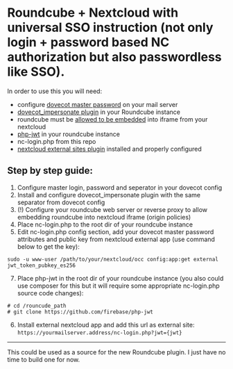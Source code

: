 # Roundcube + Nextcloud with universal SSO instruction (not only login + password based NC authorization but also passwordless like SSO).
In order to use this you will need:
- configure [dovecot master password](https://doc.dovecot.org/configuration_manual/authentication/master_users/) on your mail server
- [dovecot_impersonate plugin](https://github.com/corbosman/dovecot_impersonate) in your Roundcube instance
- roundcube must be [allowed to be embedded](https://developer.mozilla.org/en-US/docs/Web/Security/Same-origin_policy) into iframe from your nextcloud
- [php-jwt](https://github.com/firebase/php-jwt) in your roundcube instance
- nc-login.php from this repo
- [nextcloud external sites plugin](https://apps.nextcloud.com/apps/external) installed and properly configured

## Step by step guide:
1. Configure master login, password and seperator in your dovecot config
2. Install and configure dovecot_impersonate plugin with the same separator from dovecot config
3. (!) Configure your roundcube web server or reverse proxy to allow embedding roundcube into nextcloud iframe (origin policies)
4. Place nc-login.php to the root dir of your roundcube instance
5. Edit nc-login.php config section, add your dovecot master password attributes and public key from nextcloud external app (use command below to get the key):
```
sudo -u www-user /path/to/your/nextcloud/occ config:app:get external jwt_token_pubkey_es256
```
7. Place php-jwt in the root dir of your roundcube instance (you also could use composer for this but it will require some appropriate nc-login.php source code changes):
```
# cd /rouncude_path
# git clone https://github.com/firebase/php-jwt
```
6. Install external nextcloud app and add this url as external site:
`https://yourmailserver.address/nc-login.php?jwt={jwt}`

---
This could be used as a source for the new Roundcube plugin. I just have no time to build one for now.


